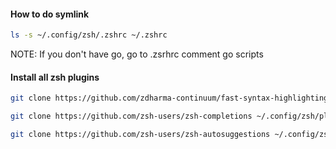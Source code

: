 #### How to do symlink
```bash
ls -s ~/.config/zsh/.zshrc ~/.zshrc
```
NOTE: If you don't have go, go to .zsrhrc comment go scripts

#### Install all zsh plugins
```bash
git clone https://github.com/zdharma-continuum/fast-syntax-highlighting ~/.config/zsh/plugins/fast-syntax-highlighting
```
```bash
git clone https://github.com/zsh-users/zsh-completions ~/.config/zsh/plugins/zsh-completions
```
```bash
git clone https://github.com/zsh-users/zsh-autosuggestions ~/.config/zsh/plugins/zsh-autosuggestions
```
